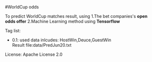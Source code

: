 #WorldCup odds

To predict WorldCup matches result, using
1.The bet companies's **open odds offer**
2.Machine Learning method using **Tensorflow**

Tag list:
* 0.1: used data inlcudes: HostWin,Deuce,GuestWin		
	Result file:data/PredJun20.txt		

License:
	Apache License 2.0

